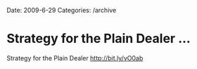 Date: 2009-6-29
Categories: /archive

# Strategy for the Plain Dealer ...

Strategy for the Plain Dealer <a href="http://bit.ly/vO0ab" rel="nofollow">http://bit.ly/vO0ab</a>
